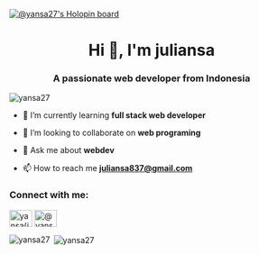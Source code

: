 [![@yansa27's Holopin board](https://holopin.io/api/user/board?user=yansa27)](https://holopin.io/@yansa27)

<h1 align="center">Hi 👋, I'm juliansa</h1>
<h3 align="center">A passionate web developer from Indonesia</h3>

<p align="left"> <img src="https://komarev.com/ghpvc/?username=yansa27&label=Profile%20views&color=0e75b6&style=flat" alt="yansa27" /> </p>

- 🌱 I’m currently learning **full stack web developer**

- 👯 I’m looking to collaborate on **web programing**

- 💬 Ask me about **webdev**

- 📫 How to reach me **juliansa837@gmail.com**

<h3 align="left">Connect with me:</h3>
<p align="left">
<a href="https://fb.com/100011918086333" target="blank"><img align="center" src="https://raw.githubusercontent.com/rahuldkjain/github-profile-readme-generator/master/src/images/icons/Social/facebook.svg" alt="yansa(juliansa)" height="30" width="40" /></a>
<a href="https://instagram.com/@yansa.code" target="blank"><img align="center" src="https://raw.githubusercontent.com/rahuldkjain/github-profile-readme-generator/master/src/images/icons/Social/instagram.svg" alt="@yansa.code" height="30" width="40" /></a>
</p>



<p><img align="left" src="https://github-readme-stats.vercel.app/api/top-langs?username=yansa27&show_icons=true&theme=dracula&hide_border=true&locale=en&layout=compact" alt="yansa27" /></p>

<p>&nbsp;<img align="center" src="https://github-readme-stats.vercel.app/api?username=yansa27&show_icons=true&theme=dracula&hide_border=true&locale=en" alt="yansa27" /></p>


<!---
Yansa27/Yansa27 is a ✨ special ✨ repository because its `README.md` (this file) appears on your GitHub profile.
You can click the Preview link to take a look at your changes.
--->
